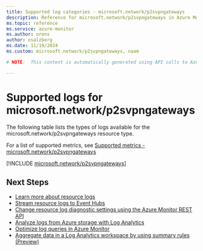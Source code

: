 ```yaml
---
title: Supported log categories - microsoft.network/p2svpngateways
description: Reference for microsoft.network/p2svpngateways in Azure Monitor Logs.
ms.topic: reference
ms.service: azure-monitor
ms.author: orens
author: osalzberg
ms.date: 11/19/2024
ms.custom: microsoft.network/p2svpngateways, naam

# NOTE:  This content is automatically generated using API calls to Azure. Any edits made on these files will be overwritten in the next run of the script. 

---
```





# Supported logs for microsoft.network/p2svpngateways  
The following table lists the types of logs available for the microsoft.network/p2svpngateways resource type.
  
  
  
For a list of supported metrics, see [Supported metrics - microsoft.network/p2svpngateways](../supported-metrics/microsoft-network-p2svpngateways-metrics.md)  
  

  
[!INCLUDE [microsoft.network/p2svpngateways](~/reusable-content/ce-skilling/azure/includes/azure-monitor/reference/logs/microsoft-network-p2svpngateways-logs-include.md)]  
  

## Next Steps

* [Learn more about resource logs](/azure/azure-monitor/essentials/platform-logs-overview)
* [Stream resource logs to Event Hubs](/azure/azure-monitor/essentials/resource-logs#send-to-azure-event-hubs)
* [Change resource log diagnostic settings using the Azure Monitor REST API](/rest/api/monitor/diagnosticsettings)
* [Analyze logs from Azure storage with Log Analytics](/azure/azure-monitor/essentials/resource-logs#send-to-log-analytics-workspace)
* [Optimize log queries in Azure Monitor](/azure/azure-monitor/logs/query-optimization)
* [Aggregate data in a Log Analytics workspace by using summary rules (Preview)](/azure/azure-monitor/logs/summary-rules)